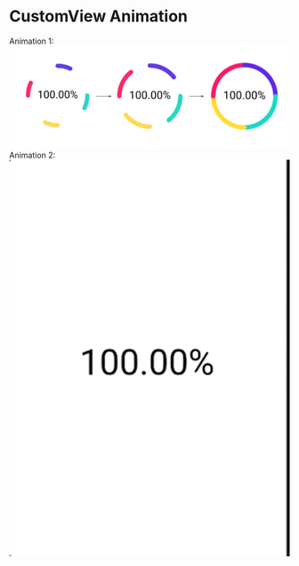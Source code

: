 # CustomView Animation
Animation 1:
![Image alt](https://github.com/EugeneKhomitskiy/CustomViewAnimation/blob/master/parallel.png)
Animation 2:
![Image alt](https://github.com/EugeneKhomitskiy/CustomViewAnimation/blob/master/142734792-c71faf9b-6014-407d-8257-2193cfa70fa2.gif)
